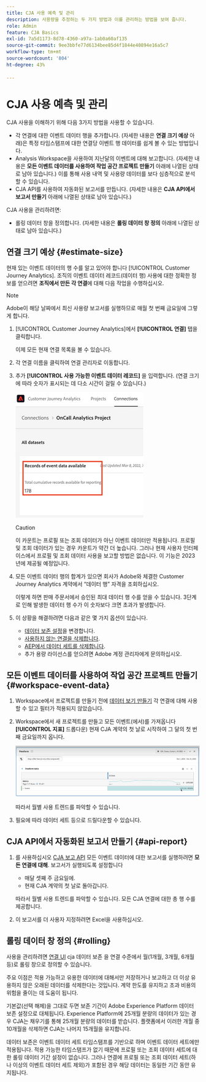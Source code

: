 ```yaml
---
title: CJA 사용 예측 및 관리
description: 사용량을 추정하는 두 가지 방법과 이를 관리하는 방법을 보여 줍니다.
role: Admin
feature: CJA Basics
exl-id: 7a5d1173-8d78-4360-a97a-1ab0a60af135
source-git-commit: 9ee3bbfe77d6134bee85d4f1844e40894e16a5c7
workflow-type: tm+mt
source-wordcount: '804'
ht-degree: 43%

---
```


# CJA 사용 예측 및 관리

CJA 사용을 이해하기 위해 다음 3가지 방법을 사용할 수 있습니다.

* 각 연결에 대한 이벤트 데이터 행을 추가합니다. (자세한 내용은 **연결 크기 예상** 아래)은 특정 타임스탬프에 대한 연결당 이벤트 행 데이터를 쉽게 볼 수 있는 방법입니다.
* Analysis Workspace을 사용하여 지난달의 이벤트에 대해 보고합니다. (자세한 내용은 **모든 이벤트 데이터를 사용하여 작업 공간 프로젝트 만들기** 아래에 나열된 상태로 남아 있습니다.) 이를 통해 사용 내역 및 사용량 데이터를 보다 심층적으로 분석할 수 있습니다.
* CJA API를 사용하여 자동화된 보고서를 만듭니다. (자세한 내용은 **CJA API에서 보고서 만들기** 아래에 나열된 상태로 남아 있습니다.)

CJA 사용을 관리하려면:

* 롤링 데이터 창을 정의합니다. (자세한 내용은 **롤링 데이터 창 정의** 아래에 나열된 상태로 남아 있습니다.)

## 연결 크기 예상 {#estimate-size}

현재 있는 이벤트 데이터의 행 수를 알고 있어야 합니다 [!UICONTROL Customer Journey Analytics]. 조직의 이벤트 데이터 레코드(데이터 행) 사용에 대한 정확한 정보를 얻으려면 **조직에서 만든 각 연결**&#x200B;에 대해 다음 작업을 수행하십시오.

>[!NOTE]
>
>Adobe이 해당 날짜에서 최신 사용량 보고서를 실행하므로 매월 첫 번째 금요일에 그렇게 합니다.

1. [!UICONTROL Customer Journey Analytics]에서 **[!UICONTROL 연결]** 탭을 클릭합니다.

   이제 모든 현재 연결 목록을 볼 수 있습니다.

1. 각 연결 이름을 클릭하여 연결 관리자로 이동합니다.

1. 추가 **[!UICONTROL 사용 가능한 이벤트 데이터 레코드]** 을 입력합니다. (연결 크기에 따라 숫자가 표시되는 데 다소 시간이 걸릴 수 있습니다.)

   ![이벤트 데이터](assets/event-data.png)

   >[!CAUTION]
   >
   >   이 카운트는 프로필 또는 조회 데이터가 아닌 이벤트 데이터만 적용됩니다. 프로필 및 조회 데이터가 있는 경우 카운트가 약간 더 높습니다. 그러나 현재 사용자 인터페이스에서 프로필 및 조회 데이터 사용을 보고할 방법은 없습니다. 이 기능은 2023년에 제공될 예정입니다.

1. 모든 이벤트 데이터 행의 합계가 있으면 회사가 Adobe와 체결한 Customer Journey Analytics 계약에서 “데이터 행” 자격을 조회하십시오.

   이렇게 하면 판매 주문서에서 승인된 최대 데이터 행 수를 얻을 수 있습니다. 3단계로 인해 발생한 데이터 행 수가 이 숫자보다 크면 초과가 발생합니다.

1. 이 상황을 해결하려면 다음과 같은 몇 가지 옵션이 있습니다.

   * [데이터 보존 설정](https://experienceleague.adobe.com/docs/analytics-platform/using/cja-connections/manage-connections.html?lang=ko-KR#set-rolling-window-for-connection-data-retention)을 변경합니다.
   * [사용하지 않는 연결을 삭제합니다](https://experienceleague.adobe.com/docs/analytics-platform/using/cja-overview/cja-faq.html?lang=ko-KR#implications-of-deleting-data-components).
   * [AEP에서 데이터 세트를 삭제합니다](https://experienceleague.adobe.com/docs/analytics-platform/using/cja-overview/cja-faq.html?lang=ko-KR#implications-of-deleting-data-components).
   * 추가 용량 라이선스를 얻으려면 Adobe 계정 관리자에게 문의하십시오.

## 모든 이벤트 데이터를 사용하여 작업 공간 프로젝트 만들기 {#workspace-event-data}

1. Workspace에서 프로젝트를 만들기 전에 [데이터 보기 만들기](/help/data-views/create-dataview.md) 각 연결에 대해 사용할 수 있고 필터가 적용되지 않았습니다.

1. Workspace에서 새 프로젝트를 만들고 모든 이벤트(에서)를 가져옵니다 **[!UICONTROL 지표]** 드롭다운) 현재 CJA 계약의 첫 날로 시작하여 그 달의 첫 번째 금요일까지 옵니다.

   ![이벤트](assets/events-usage.png)

   따라서 월별 사용 트렌드를 파악할 수 있습니다.

1. 필요에 따라 데이터 세트 등으로 드릴다운할 수 있습니다.


## CJA API에서 자동화된 보고서 만들기 {#api-report}

1. 를 사용하십시오 [CJA 보고 API](https://developer.adobe.com/cja-apis/docs/api/#tag/Reporting-API) 모든 이벤트 데이터에 대한 보고서를 실행하려면 **모든 연결에 대해**. 보고서가 실행되도록 설정합니다

   * 매달 셋째 주 금요일에.
   * 현재 CJA 계약의 첫 날로 돌아갑니다.

   따라서 월별 사용 트렌드를 파악할 수 있습니다. 모든 CJA 연결에 대한 총 행 수를 제공합니다.

1. 이 보고서를 더 사용자 지정하려면 Excel을 사용하십시오.

## 롤링 데이터 창 정의 {#rolling}

사용을 관리하려면 [연결 UI](/help/connections/create-connection.md) cja 데이터 보존 을 연결 수준에서 월(1개월, 3개월, 6개월 등)로 롤링 창으로 정의할 수 있습니다.

주요 이점은 적용 가능하고 유용한 데이터에 대해서만 저장하거나 보고하고 더 이상 유용하지 않은 오래된 데이터를 삭제한다는 것입니다. 계약 한도를 유지하고 초과 비용의 위험을 줄이는 데 도움이 됩니다.

기본값(선택 해제)을 그대로 두면 보존 기간이 Adobe Experience Platform 데이터 보존 설정으로 대체됩니다. Experience Platform에 25개월 분량의 데이터가 있는 경우 CJA는 채우기를 통해 25개월 분량의 데이터를 받습니다. 플랫폼에서 이러한 개월 중 10개월을 삭제하면 CJA는 나머지 15개월을 유지합니다.

데이터 보존은 이벤트 데이터 세트 타임스탬프를 기반으로 하며 이벤트 데이터 세트에만 적용됩니다. 적용 가능한 타임스탬프가 없기 때문에 프로필 또는 조회 데이터 세트에 대한 롤링 데이터 기간 설정이 없습니다. 그러나 연결에 프로필 또는 조회 데이터 세트(하나 이상의 이벤트 데이터 세트 제외)가 포함된 경우 해당 데이터는 동일한 기간 동안 유지됩니다.

